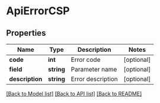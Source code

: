 # ApiErrorCSP

## Properties
Name | Type | Description | Notes
------------ | ------------- | ------------- | -------------
**code** | **int** | Error code | [optional] 
**field** | **string** | Parameter name | [optional] 
**description** | **string** | Error description | [optional] 

[[Back to Model list]](../../README.md#documentation-for-models) [[Back to API list]](../../README.md#documentation-for-api-endpoints) [[Back to README]](../../README.md)

